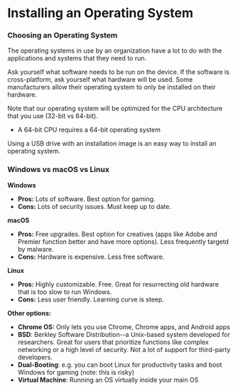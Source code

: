 # Installing an Operating System

### Choosing an Operating System

The operating systems in use by an organization have a lot to do with the applications and systems that they need to run.

Ask yourself what software needs to be run on the device. If the software is cross-platform, ask yourself what hardware will be used. Some manufacturers allow their operating system to only be installed on their hardware.

Note that our operating system will be optimized for the CPU architecture that you use (32-bit vs 64-bit).

- A 64-bit CPU requires a 64-bit operating system

Using a USB drive with an installation image is an easy way to install an operating system.



### Windows vs macOS vs Linux

**Windows**

- **Pros:** Lots of software. Best option for gaming.
- **Cons:** Lots of security issues. Must keep up to date.



**macOS**

- **Pros:** Free upgrades. Best option for creatives (apps like Adobe and Premier function better and have more options). Less frequently targetd by malware.
- **Cons:** Hardware is expensive. Less free software.



**Linux**

- **Pros:** Highly customizable. Free. Great for resurrecting old hardware that is too slow to run Windows.
- **Cons:** Less user friendly. Learning curve is steep. 



**Other options:**

- **Chrome OS:** Only lets you use Chrome, Chrome apps, and Android apps
- **BSD**: Berkley Software Distribution--a Unix-based system developed for researchers. Great for users that prioritize functions like complex networking or a high level of security. Not a lot of support for third-party developers.
- **Dual-Booting**: e.g. you can boot Linux for productivity tasks and boot Windows for gaming (note: this is risky)
- **Virtual Machine**: Running an OS virtually inside your main OS